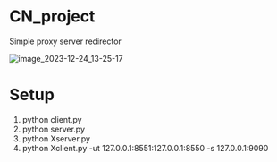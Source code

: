 # CN_project
Simple proxy server redirector

![image_2023-12-24_13-25-17](https://github.com/teshnizi2/Computer_Networks_Project/assets/59166955/d1e2c373-027a-4a1d-8105-68d8e06718bf)

# Setup
1. python client.py
2. python server.py
3. python Xserver.py
4. python Xclient.py -ut 127.0.0.1:8551:127.0.0.1:8550  -s 127.0.0.1:9090
   
